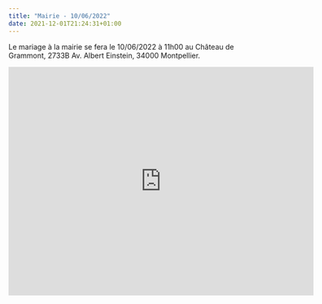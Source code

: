 ```yaml
---
title: "Mairie - 10/06/2022"
date: 2021-12-01T21:24:31+01:00
---
```


Le mariage à la mairie se fera le 10/06/2022 à 11h00 au Château de Grammont, 2733B Av. Albert Einstein, 34000 Montpellier.

<iframe src="https://www.google.com/maps/embed?pb=!1m18!1m12!1m3!1d2888.566881136804!2d3.928058715189719!3d43.61555896288248!2m3!1f0!2f0!3f0!3m2!1i1024!2i768!4f13.1!3m3!1m2!1s0x12b6a5a30a76a1ab%3A0xd3e4cf7a8e1dfd1f!2sCh%C3%A2teau%20de%20Grammont!5e0!3m2!1sfr!2sfr!4v1638390754398!5m2!1sfr!2sfr" width="600" height="450" style="border:0;" allowfullscreen="" loading="lazy"></iframe>
